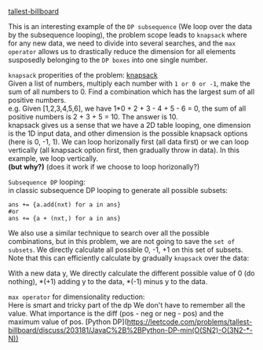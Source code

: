 [tallest-billboard](https://leetcode.com/problems/tallest-billboard/)

This is an interesting example of the `DP subsequence` (We loop over the data by the subsequence looping), the problem scope leads to `knapsack` where for any new data, we need to divide into several searches, and the `max operator` allows us to drastically reduce the dimension for all elements susposedly belonging to the `DP boxes` into one single number.


`knapsack` properities of the problem: [knapsack](https://leetcode.com/problems/tallest-billboard/discuss/203261/Java-knapsack-O(N*sum)#_=_)   
Given a list of numbers, multiply each number with `1 or 0 or -1`, make the sum of all numbers to 0. Find a combination which has the largest sum of all positive numbers.    
e.g. Given [1,2,3,4,5,6], we have 1*0 + 2 + 3 - 4 + 5 - 6 = 0, the sum of all positive numbers is 2 + 3 + 5 = 10. The answer is 10.   
knapsack gives us a sense that we have a 2D table looping, one dimension is the 1D input data, and other dimension is the possible knapsack options (here is 0, -1, 1). We can loop horizonally first (all data first) or we can loop vertically (all knapsack option first, then gradually throw in data). In this example, we loop vertically.   
**(but why?)** (does it work if we choose to loop horizonally?)


`Subsequence DP` looping:    
in classic subsequence DP looping to generate all possible subsets: 
```
ans += {a.add(nxt) for a in ans}
#or
ans += {a + (nxt,) for a in ans}
```
We also use a similar technique to search over all the possible combinations, but in this problem, we are not going to save the `set of subsets`. We directly calculate all possible 0, -1, +1 on this set of subsets. Note that this can efficiently calculate by gradually `knapsack` over the data:   

With a new data y, We directly calculate the different possible value of 0 (do nothing), *(+1) adding y to the data, *(-1) minus y to the data.

`max operator` for dimensionality reduction:   
Here is smart and tricky part of the dp
We don't have to remember all the value. What importance is the diff (pos - neg or neg - pos) and the maximum value of pos. 
[Python DP](https://leetcode.com/problems/tallest-billboard/discuss/203181/JavaC%2B%2BPython-DP-min(O(SN2)-O(3N2-*-N))


